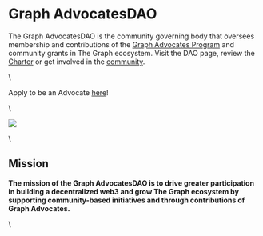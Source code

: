 # Graph AdvocatesDAO

The Graph AdvocatesDAO is the community governing body that oversees membership and contributions of the [Graph Advocates Program](https://thegraph.com/blog/graph-advocates) and community grants in The Graph ecosystem. Visit the DAO page, review the [Charter](https://drive.google.com/file/d/1qoVdOZk9m4a1WDQD57C4GeLmSW8-eYLC/view) or get involved in the [community](https://discord.gg/aZtCCKPp34).

\


Apply to be an Advocate [here](https://forms.clickup.com/37437860/f/13pgd4-4007/RXO7DCQPT5XCA8X7R7)!

\


![](<.gitbook/assets/AdvocatesDAO 1.jpg>)

\


## Mission

**The mission of the Graph AdvocatesDAO is to drive greater participation in building a decentralized web3 and grow The Graph ecosystem by supporting community-based initiatives and through contributions of Graph Advocates.**

\
